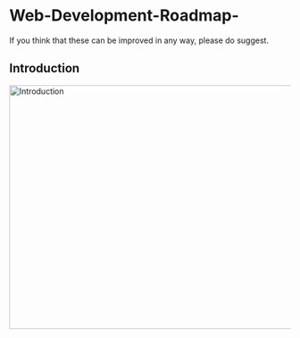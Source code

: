 # Web-Development-Roadmap-
If you think that these can be improved in any way, please do suggest.

<b><h2>Introduction</h2></b>

<img src="https://github.com/kamranahmedse/developer-roadmap/raw/master/img/intro.png?v=2021" alt="Introduction" width="1207" Height="436"/>


